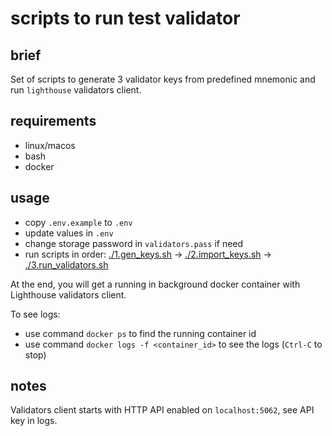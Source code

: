 # scripts to run test validator

## brief

Set of scripts to generate 3 validator keys from predefined mnemonic and run `lighthouse` validators client.

## requirements

- linux/macos
- bash
- docker

## usage

- copy `.env.example` to `.env`
- update values in `.env`
- change storage password in `validators.pass` if need
- run scripts in order: [./1.gen_keys.sh](1.gen_keys.sh) -> [./2.import_keys.sh](2.import_keys.sh) -> [./3.run_validators.sh](3.run_validators.sh)

At the end, you will get a running in background docker container with Lighthouse validators client.

To see logs:

- use command `docker ps` to find the running container id
- use command `docker logs -f <container_id>` to see the logs (`Ctrl-C` to stop)

## notes

Validators client starts with HTTP API enabled on `localhost:5062`, see API key in logs.
